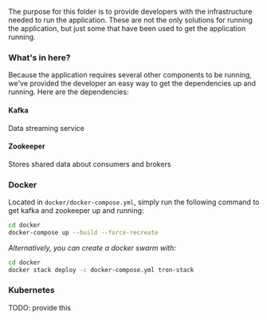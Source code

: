 The purpose for this folder is to provide developers with the infrastructure needed to run the application. These are 
not the only solutions for running the application, but just some that have been used to get the application running.

### What's in here?
Because the application requires several other components to be running, we've provided the developer an easy way to get
the dependencies up and running. Here are the dependencies:

#### Kafka
Data streaming service

#### Zookeeper
Stores shared data about consumers and brokers

### Docker
Located in `docker/docker-compose.yml`, simply run the following command to get kafka and zookeeper up and running:

```bash
cd docker
docker-compose up --build --force-recreate
```

*Alternatively, you can create a docker swarm with:*

```bash
cd docker
docker stack deploy -c docker-compose.yml tron-stack
```


### Kubernetes
TODO: provide this